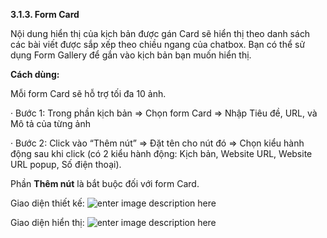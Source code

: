**3.1.3. Form Card**

Nội dung hiển thị của kịch bản được gán Card sẽ hiển thị theo danh sách các bài viết được sắp xếp theo chiều ngang của chatbox. Bạn có thể sử dụng Form Gallery để gắn vào kịch bản bạn muốn hiển thị.

**Cách dùng:**

Mỗi form Card sẽ hỗ trợ tối đa 10 ảnh.

· Bước 1: Trong phần kịch bản => Chọn form Card => Nhập Tiêu đề, URL, và Mô tả của từng ảnh

· Bước 2: Click vào “Thêm nút” => Đặt tên cho nút đó => Chọn kiểu hành động sau khi click (có 2 kiểu hành động: Kịch bản, Website URL, Website URL popup, Số điện thoại). 

Phần **Thêm nút** là bắt buộc đối với form Card.

Giao diện thiết kế:
![enter image description here](https://static8.muarecdn.com/original/muare/images/2019/11/19/5383632_19.png)

Giao diện hiển thị:
 ![enter image description here](https://static8.muarecdn.com/original/muare/images/2019/11/19/5383633_20.png)